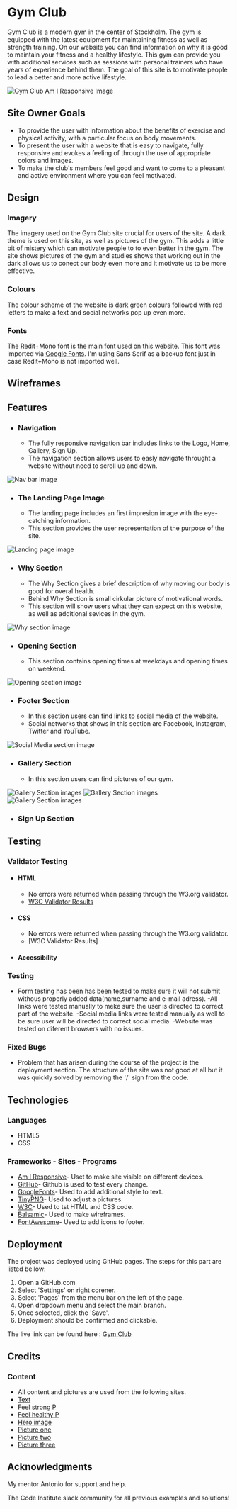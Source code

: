 # Gym Club
Gym Club is a modern gym in the center of Stockholm. The gym is equipped with the latest equipment for maintaining fitness as well as strength training. On our website you can find information on why it is good to maintain your fitness and a healthy lifestyle. This gym can provide you with additional services such as sessions with personal trainers who have years of experience behind them. The goal of this site is to motivate people to lead a better and more active lifestyle.

![Gym Club Am I Responsive Image](assets/screenshots/readmebild.png)

## Site Owner Goals 
- To provide the user with information about the benefits of exercise and physical activity, with a particular focus on body movements.
- To present the user with a website that is easy to navigate, fully responsive and evokes a feeling of through the use of appropriate colors and images.
- To make the club's members feel good and want to come to a pleasant and active environment where you can feel motivated.

## Design

### Imagery
The imagery used on the Gym Club site  crucial for users of the site. A dark theme is used on this site, as well as pictures of the gym. This adds a little bit of mistery which can motivate people to to even better in the gym. The site shows pictures of the gym and studies shows that working out in the dark allows us to conect our body even more and it motivate us to be more effective. 

### Colours
The colour scheme of the website is dark green colours followed with red letters to make a text and social networks pop up even more. 

### Fonts
The Redit+Mono font is the main font used on this website. This font was imported via [Google Fonts](https://fonts.google.com/). I'm using Sans Serif as a backup font just in case Redit+Mono is not imported well.

## Wireframes

## Features
- ### Navigation

    - The fully responsive navigation bar includes links to the Logo, Home, Gallery, Sign Up.
    - The navigation section allows users to easly navigate throught a website without need to scroll up and down.


![Nav bar image](assets/screenshots/navbar.webp)

- ### The Landing Page Image
    - The landing page includes an first impresion image with the eye-catching information.
    - This section provides the user representation of the purpose of the site.


![Landing page image](assets/screenshots/landingpage.png)

- ### Why Section
    - The Why Section gives a brief description of why moving our body is good for overal health. 
    - Behind Why Section is small cirkular picture of motivational words.
    - This section will show users what they can expect on this website, as well as additional sevices in the gym.

![Why section image](assets/screenshots/whysection.png)

- ### Opening Section
    - This section contains opening times at weekdays and opening times on weekend.
    
![Opening section image](assets/screenshots/opening.webp)

- ### Footer Section
    - In this section users can find links to social media of the website.
    - Social networks that shows in this section are Facebook, Instagram, Twitter and YouTube.

![Social Media section image](assets/screenshots/social.png)

- ### Gallery Section
    - In this section users can find pictures of our gym.

![Gallery Section images](assets/images/Gym1.webp)
![Gallery Section images](assets/images/Gym2.webp)
![Gallery Section images](assets/images/dressroom(1).jpg)

- ### Sign Up Section


## Testing

### Validator Testing
- #### HTML
    - No errors were returned when passing through the W3.org validator.
    - [W3C Validator Results](https://validator.w3.org/nu/?showsource=yes&doc=https%3A%2F%2FErmaa8.github.io%2FGym-club%2Findex.html)

- #### CSS
    - No errors were returned when passing through the W3.org validator.
    - [W3C Validator Results]

- #### Accessibility 


### Testing
- Form testing has been has been tested to make sure it will not submit withous properly added data(name,surname and e-mail adress). 
-All links were tested manually to meke sure the user is directed to correct part of the website.
-Social media links were tested manually as well to be sure user will be directed to correct social media.
-Website was tested on diferent browsers with no issues.

### Fixed Bugs
- Problem that has arisen during the course of the project is the deployment section. The structure of the site was not good at all but it was quickly solved by removing the '/' sign from the code.

## Technologies

### Languages
- HTML5
- CSS


### Frameworks - Sites - Programs 
- [Am I Responsive](https://ui.dev/amiresponsive)- Uset to make site visible on different devices.
- [GitHub](https://github.com/)- Github is used to test every change.
- [GoogleFonts](https://fonts.google.com/)- Used to add additional style to text.
- [TinyPNG](https://tinypng.com/)- Used to adjust a pictures.
- [W3C](https://tinypng.com/)- Used to tst HTML and CSS code.
- [Balsamic](https://balsamiq.cloud/stzqsdg/p47bneq/r2A03)- Used to make wireframes.
- [FontAwesome](https://fontawesome.com/)- Used to add icons to footer.

## Deployment

The project was deployed using GitHub pages. The steps for this part are listed bellow:

1. Open a GitHub.com
2. Select 'Settings' on right corener.
3. Select 'Pages' from the menu bar on the left of the page.
4. Open dropdown menu and select the main branch.
5. Once selected, click the 'Save'.
6. Deployment should be confirmed and clickable.


The live link can be found here : [Gym Club](https://ermaa8.github.io/Gym-club/)

## Credits

### Content
- All content and pictures are used from the following sites.
- [Text](https://www.wellandgood.com/working-out-in-the-dark/)
- [Feel strong P](https://www.mensjournal.com/health-fitness/10-strength-building-strategies)
- [Feel healthy P](https://medium.com/@muriithi2222/the-benefits-of-going-to-the-gym-a-pathway-to-a-healthy-lifestyle-444de13892a8)
- [Hero image](https://pngtree.com/freebackground/fitness-equipment-and-black-dumbbells-in-3d-rendering-of-a-dark-workout-room_4839926.html)
- [Picture one](https://www.bakerlabels.co.uk/bakers-gym/)
- [Picture two](https://www.google.com/search?q=dark+gym&client=firefox-b-d&sca_esv=a793da27159ce01a&udm=2&biw=1280&bih=587&ei=iCgJZoy4EPyrkdUPh4qc0AY&ved=0ahUKEwiMnOX1k56FAxX8VaQEHQcFB2oQ4dUDCBA&uact=5&oq=dark+gym&gs_lp=Egxnd3Mtd2l6LXNlcnAiCGRhcmsgZ3ltMgcQABiABBgTMgcQABiABBgTMgcQABiABBgTMgcQABiABBgTMgcQABiABBgTMgcQABiABBgTMgcQABiABBgTMgcQABiABBgTMgcQABiABBgTMgcQABiABBgTSNYbUNEDWO0YcAJ4AJABAJgBcqABvgaqAQMyLja4AQPIAQD4AQGYAgmgAtEHqAIAwgIGEAAYCBgewgIFEAAYgATCAgoQABiABBiKBRhDwgIEEAAYHpgDBIgGAZIHAzEuOKAHziQ&sclient=gws-wiz-serp#vhid=hG0bdwks8TxmCM&vssid=mosaic)
- [Picture three](https://www.google.com/search?q=gym+changing+room+dark&client=firefox-b-d&sca_esv=a793da27159ce01a&udm=2&biw=1280&bih=587&sxsrf=ACQVn0-Fy1q3oGRC6Nkrq0STYt8-iSBYhQ%3A1712070213837&ei=RR4MZovhMrahkdUP0fWD4AQ&ved=0ahUKEwjLl7TH5qOFAxW2UKQEHdH6AEwQ4dUDCBA&uact=5&oq=gym+changing+room+dark&gs_lp=Egxnd3Mtd2l6LXNlcnAiFmd5bSBjaGFuZ2luZyByb29tIGRhcmtIxAxQmwRY2AhwAXgAkAEAmAFooAHrA6oBAzMuMrgBA8gBAPgBAZgCA6AC4wHCAgcQABiABBgTwgIIEAAYBxgeGBPCAggQABgFGB4YE5gDAIgGAZIHAzEuMqAH9Qk&sclient=gws-wiz-serp#vhid=UNMfOx1ml0fEyM&vssid=mosaic)

## Acknowledgments
My mentor Antonio for support and help.

The Code Institute slack community for all previous examples and solutions!









    




    
  




    




 


    

  
    
 
    







